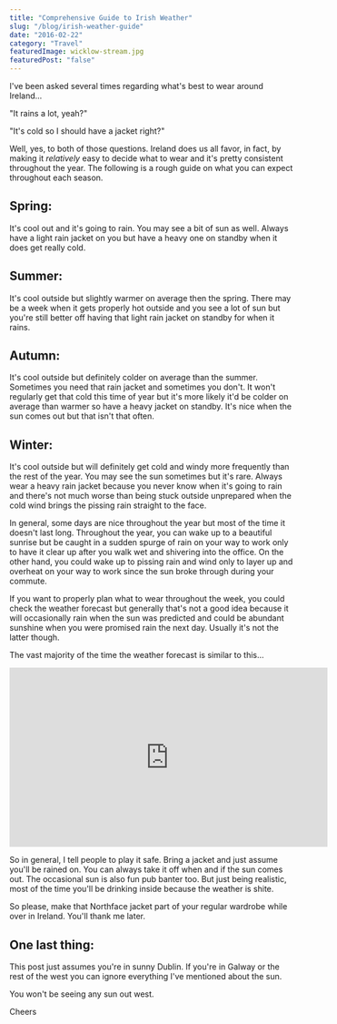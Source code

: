```yaml
---
title: "Comprehensive Guide to Irish Weather"
slug: "/blog/irish-weather-guide"
date: "2016-02-22"
category: "Travel"
featuredImage: wicklow-stream.jpg
featuredPost: "false"
---
```

I've been asked several times regarding what's best to wear around Ireland...

"It rains a lot, yeah?"

"It's cold so I should have a jacket right?"

Well, yes, to both of those questions. Ireland does us all favor, in fact, by making it <em>relatively</em> easy to decide what to wear and it's pretty consistent throughout the year. The following is a rough guide on what you can expect throughout each season.

<h2>Spring:</h2> 

It's cool out and it's going to rain. You may see a bit of sun as well. Always have a light rain jacket on you but have a heavy one on standby when it does get really cold.

<h2>Summer:</h2>

It's cool outside but slightly warmer on average then the spring. There may be a week when it gets properly hot outside and you see a lot of sun but you're still better off having that light rain jacket on standby for when it rains.

<h2>Autumn:</h2>

It's cool outside but definitely colder on average than the summer. Sometimes you need that rain jacket and sometimes you don't. It won't regularly get that cold this time of year but it's more likely it'd be colder on average than warmer so have a heavy jacket on standby. It's nice when the sun comes out but that isn't that often.

<h2>Winter:</h2>

It's cool outside but will definitely get cold and windy more frequently than the rest of the year. You may see the sun sometimes but it's rare. Always wear a heavy rain jacket because you never know when it's going to rain and there's not much worse than being stuck outside unprepared when the cold wind brings the pissing rain straight to the face.

In general, some days are nice throughout the year but most of the time it doesn't last long. Throughout the year, you can wake up to a beautiful sunrise but be caught in a sudden spurge of rain on your way to work only to have it clear up after you walk wet and shivering into the office. On the other hand, you could wake up to pissing rain and wind only to layer up and overheat on your way to work since the sun broke through during your commute.

If you want to properly plan what to wear throughout the week, you could check the weather forecast but generally that's not a good idea because it will occasionally rain when the sun was predicted and could be abundant sunshine when you were promised rain the next day. Usually it's not the latter though.

The vast majority of the time the weather forecast is similar to this...

<div class="youtube-player">
    <iframe width="560" height="315" src="https://www.youtube.com/embed/z23rc1Dk15A" title="YouTube video player" frameborder="0" allow="accelerometer; autoplay; clipboard-write; encrypted-media; gyroscope; picture-in-picture" allowfullscreen></iframe>
</div>

So in general, I tell people to play it safe. Bring a jacket and just assume you'll be rained on. You can always take it off when and if the sun comes out. The occasional sun is also fun pub banter too. But just being realistic, most of the time you'll be drinking inside because the weather is shite.

So please, make that Northface jacket part of your regular wardrobe while over in Ireland. You'll thank me later.

<h2>One last thing:</h2> 

This post just assumes you're in sunny Dublin. If you're in Galway or the rest of the west you can ignore everything I've mentioned about the sun.

You won't be seeing any sun out west.

Cheers

